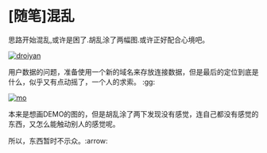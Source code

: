 # [随笔]混乱

思路开始混乱,或许是困了.胡乱涂了两幅图.或许正好配合心境吧。 

[![droiyan](https://attachment.soulteary.com/2011/06/17/droiyan.png "droiyan")](https://attachment.soulteary.com/2011/06/17/droiyan.png) 

用户数据的问题，准备使用一个新的域名来存放连接数据，但是最后的定位到底是什么，似乎又有点动摇了，一个人的求索。 :gg: 

[![mo](https://attachment.soulteary.com/2011/06/17/mo.png "mo")](https://attachment.soulteary.com/2011/06/17/mo.png) 

本来是想画DEMO的图的，但是胡乱涂了两下发现没有感觉，连自己都没有感觉的东西，又怎么能触动别人的感觉呢。

所以，东西暂时不示众。:arrow:

